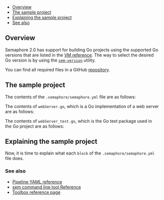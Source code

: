 
* [Overview](#overview)
* [The sample project](#the-sample-project)
* [Explaining the sample project](#explaining-the-sample-project)
* [See also](#see-also)

## Overview

Semaphore 2.0 has support for building Go projects using the supported Go
versions that are listed in the
[VM reference](https://docs.semaphoreci.com/article/32-ubuntu-1804-image#go).
The way to select the desired Go version is by using the
[`sem-version`](https://docs.semaphoreci.com/article/54-toolbox-reference#sem-version)
utility.

You can find all required files in a GitHub
[repository](https://github.com/renderedtext/semaphore-demo-go).

## The sample project

The contents of the `.semaphore/semaphore.yml` file are as follows:


The contents of `webServer.go`, which is a Go implementation of a web server
are as follows:


The contents of `webServer_test.go`, which is the Go test package used in the
Go project are as follows:


## Explaining the sample project

Now, it is time to explain what each `block` of the `.semaphore/semaphore.yml`
file does.


### See also

* [Pipeline YAML reference](https://docs.semaphoreci.com/article/50-pipeline-yaml)
* [sem command line tool Reference](https://docs.semaphoreci.com/article/53-sem-reference)
* [Toolbox reference page](https://docs.semaphoreci.com/article/54-toolbox-reference)
